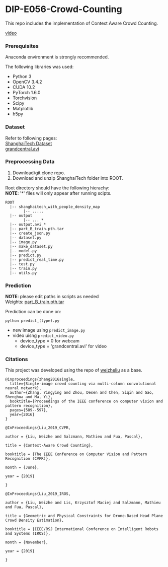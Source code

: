 # DIP-E056-Crowd-Counting

This repo includes the implementation of Context Aware Crowd Counting.  

[video](https://drive.google.com/file/d/1TGm47qnQIB5qL25Gd6Gw_hczegNW7MPS/view?usp=sharing)

### Prerequisites
Anaconda environment is strongly recommended.   

The following libraries was used:
- Python 3 
- OpenCV 3.4.2
- CUDA 10.2
- PyTorch 1.6.0
- Torchvision
- Scipy
- Matplotlib
- h5py

### Dataset
Refer to following pages:   
[ShanghaiTech Dataset](https://www.kaggle.com/tthien/shanghaitech-with-people-density-map)  
[grandcentral.avi](https://www.ee.cuhk.edu.hk/~xgwang/grandcentral.html)

### Preprocessing Data  
1. Download/git clone repo.  
2. Download and unzip ShanghaiTech folder into ROOT. 

Root directory should have the following hierachy:       
**NOTE**: '*' files will only appear after running scipts.   
```
ROOT
  |-- shanghaitech_with_people_density_map
        |-- .....
  |-- output
        |-- ... *
  |-- output.avi *
  |-- part_B_train.pth.tar
  |-- create_json.py
  |-- dataset.py
  |-- image.py
  |-- make_dataset.py
  |-- model.py
  |-- predict.py
  |-- predict_real_time.py
  |-- test.py
  |-- train.py
  |-- utils.py

```

### Prediction
**NOTE**: please edit paths in scripts as needed    
Weights: 
[part_B_train.pth.tar](https://drive.google.com/file/d/15yHdpxYdcWO4NHuZz_Okri9BFlaAP1c7/view?usp=sharing)

Prediction can be done on:    
```
python predict_(type).py
```
- new image using ```predict_image.py```  
- video uisng ```predict_video.py```  
  - device_type = 0 for webcam  
  - device_type = 'grandcentral.avi' for video  

### Citations
This project was developed using the repo of [weizheliu](https://github.com/weizheliu/Context-Aware-Crowd-Counting) as a base.  

```
@inproceedings{zhang2016single,
  title={Single-image crowd counting via multi-column convolutional neural network},
  author={Zhang, Yingying and Zhou, Desen and Chen, Siqin and Gao, Shenghua and Ma, Yi},
  booktitle={Proceedings of the IEEE conference on computer vision and pattern recognition},
  pages={589--597},
  year={2016}
}
```
```
@InProceedings{Liu_2019_CVPR,

author = {Liu, Weizhe and Salzmann, Mathieu and Fua, Pascal},

title = {Context-Aware Crowd Counting},

booktitle = {The IEEE Conference on Computer Vision and Pattern Recognition (CVPR)},

month = {June},

year = {2019}

}
```
```
@InProceedings{Liu_2019_IROS,

author = {Liu, Weizhe and Lis, Krzysztof Maciej and Salzmann, Mathieu and Fua, Pascal},

title = {Geometric and Physical Constraints for Drone-Based Head Plane Crowd Density Estimation},

booktitle = {IEEE/RSJ International Conference on Intelligent Robots and Systems (IROS)},

month = {November},

year = {2019}

}
```
